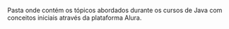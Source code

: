 Pasta onde contém os tópicos abordados durante os cursos de Java com conceitos iniciais através da plataforma Alura.
